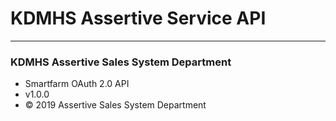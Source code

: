 # KDMHS Assertive Service API
---

### KDMHS Assertive Sales System Department
* Smartfarm OAuth 2.0 API
* v1.0.0
* © 2019 Assertive Sales System Department